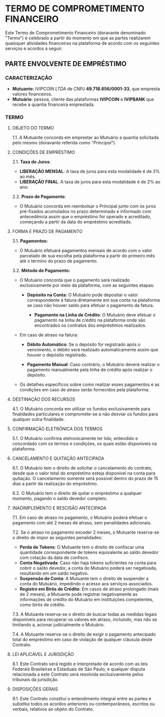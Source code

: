 # TERMO DE COMPROMETIMENTO FINANCEIRO

Este Termo de Comprometimento Financeiro (doravante denominado "Termo") é celebrado a partir do momento em que as partes realizarem quaisquer atividades financeiras na plataforma de acordo com os seguintes serviços e acordos a seguir:

## PARTE ENVOLVENTE DE EMPRÉSTIMO

### CARACTERIZAÇÃO

* **Mutuante**: *IVIPCOIN LTDA* de CNPJ **49.718.656/0001-33**, que empresta valores financeiros.
* **Mutuário**: pessoa, cliente das plataformas **IVIPCOIN** e **IVIPBANK** que recebe a quantia financeira emprestada.

### TERMO

1. OBJETO DO TERMO
   
   1.1. A Mutuante concorda em emprestar ao Mutuário a quantia solicitada pelo mesmo (doravante referida como *"Principal"*).

2. CONDIÇÕES DE EMPRÉSTIMO
   
   2.1. **Taxa de Juros**:
      * **LIBERAÇÃO MENSAL**: A taxa de juros para esta modalidade é de 3% ao mês.
      * **LIBERAÇÃO FINAL**: A taxa de juros para esta modalidade é de 2% ao ano.
   
   2.2. **Prazo de Pagamento**:
      * O Mutuário concorda em reembolsar o Principal junto com os juros pré-fixados acumulados no prazo determinado e informado com antecedência assim que o empréstimo for operado e acreditado, começando a partir da data do empréstimo acreditado.

3. FORMA E PRAZO DE PAGAMENTO
   
   3.1. **Pagamentos:**
      * O Mutuário efetuará pagamentos mensais de acordo com o valor parcelado de sua escolha pela plataforma a partir do primeiro mês até o término do prazo de pagamento.

   3.2. **Método de Pagamento:**
   
      * O Mutuário concorda que o pagamento será realizado exclusivamente por meio da plataforma, com as seguintes etapas:
        
         - **Depósito na Conta**: O Mutuário pode depositar o valor correspondente à fatura diretamente em sua conta na plataforma se caso não houver saldo para efetuar o pagamento da fatura.
           
            - **Pagamento na Linha de Crédito**: O Mutuário deve efetuar o pagamento na linha de crédito na plataforma onde são encontrados os contratos dos empréstimos realizados.
              
      * Em caso de atraso na fatura:
        
         - **Débito Automático**: Se o depósito for registrado após o vencimento, o débito será realizado automaticamente assim que houver o depósito registrado.
           
         - **Pagamento Manual**: Caso contrário, o Mutuário deverá realizar o pagamento manualmente pela linha de crédito após realizar o depósito.
           
      * Os detalhes específicos sobre como realizar esses pagamentos e as condições em caso de atraso serão fornecidos pela plataforma.

4. DESTINAÇÃO DOS RECURSOS
   
   4.1. O Mutuário concorda em utilizar os fundos exclusivamente para finalidades particulares e compromete-se a não desviar os fundos para qualquer outra finalidade.

5. CONFIRMAÇÃO ELETRÔNICA DOS TERMOS
    
   5.1. O Mutuário confirma eletronicamente ter lido, entendido e concordado com os termos e condições, os quais estão disponíveis na plataforma.
   
6. CANCELAMENTO E QUITAÇÃO ANTECIPADA
    
   6.1. O Mutuário tem o direito de solicitar o cancelamento do contrato, desde que o valor total do empréstimo esteja disponível na conta para quitação. O cancelamento somente  será possível dentro do prazo de 15 dias a partir da realização do empréstimo.
   
   6.2. O Mutuário tem o direito de quitar o empréstimo a qualquer momento, pagando o saldo devedor completo.

7. INADIMPLEMENTO E RESCISÃO ANTECIPADA
    
   7.1. Em caso de atraso no pagamento, o Mutuário poderá efetuar o pagamento com até 2 meses de atraso, sem penalidades adicionais.

   7.2. Se o atraso no pagamento exceder 2 meses, o Mutuante reserva-se o direito de impor as seguintes penalidades:
      * **Perda de Tokens**: O Mutuante tem o direito de confiscar uma quantidade correspondente de tokens equivalente ao saldo devedor com cotação da data de confisco.
      * **Conta Negativada**: Caso não haja tokens suficientes na conta para cobrir o saldo devedor, a conta do Mutuário poderá ser negativada, resultando em um saldo negativo.
      * **Suspensão de Conta**: A Mutuante tem o direito de suspender a conta do Mutuário, impedindo o acesso aos serviços associados.
      * **Registro em Birôs de Crédito**: Em casos de atraso prolongado (mais de 2 meses), a Mutuante pode registrar negativamente as informações de crédito do Mutuário em instituições competentes, como birôs de crédito.

   7.3. A Mutuante reserva-se o direito de buscar todas as medidas legais disponíveis para recuperar os valores em atraso, incluindo, mas não se limitando a, acionar judicialmente o Mutuário.

   7.4. A Mutuante reserva-se o direito de exigir o pagamento antecipado total do empréstimo em caso de violação de qualquer cláusula deste Contrato.

8. LEI APLICÁVEL E JURISDIÇÃO
    
   8.1. Este Contrato será regido e interpretado de acordo com as leis Federais Brasileiras e Estaduais de São Paulo, e qualquer disputa relacionada a este Contrato será resolvida exclusivamente pelos tribunais da jurisdição.

9. DISPOSIÇÕES GERAIS
    
   9.1. Este Contrato constitui o entendimento integral entre as partes e substitui todos os acordos anteriores ou contemporâneos, escritos ou verbais, relativos ao objeto do Contrato.

